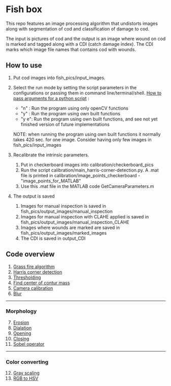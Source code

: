 # Fish box
This repo features an image processing algorithm that undistorts images along with segmentation of cod and classification of damage to cod.

The input is pictures of cod and the output is an image where wound on cod is marked and tagged along with a CDI (catch damage index).
The CDI marks which image file names that contains cod with wounds.

## How to use
1. Put cod images into fish_pics/input_images.

2. Select the run mode by setting the script parameters in the configurations or passing them in command line/terminal/shell. [How to pass arguments for a python script](https://www.youtube.com/watch?v=m8MkQmrJdzk) :    
    - "n" : Run the program using only openCV functions
    - "y" : Run the program using own built functions
    - "y e": Run the program using own built functions, and see not yet finished version of future implementations

    NOTE: when running the program using own built functions it normally takes 420 sec. for one image. Consider having only few images in fish_pics/input_images

3. Recalibrate the intrinsic parameters.
    1. Put in checkerboard images into calibration/checkerboard_pics
    2. Run the script calibration/main_harris-corner-detection.py. A .mat file is printed in calibration/image_points_checkerboard - "image_points_for_MATLAB"
    4. Use this .mat file in the MATLAB code GetCameraParameters.m

4. The output is saved
    1. Images for manual inspection is saved in fish_pics/output_images/manual_inspection
    2. Images for manual inspection with CLAHE applied is saved in fish_pics/output_images/manual_inspection_CLAHE
    3. Images where wounds are marked are saved in fish_pics/output_images/marked_images
    4. The CDI is saved in output_CDI

## Code overview

1. [Grass fire algorithm](link)
2. [Harris corner detection](link)
3. [Thresholding](link)
4. [Find center of contur mass](link)
5. [Camera calibration](link)
6. [Blur](link)
***
### Morphology
7. [Erosion](link) 
8. [Dialation](link)
9. [Opening](link)
10. [Closing](link)
11. [Sobel operator](link)
***
### Color converting
12. [Gray scaling](link)
13. [RGB to HSV](link)
